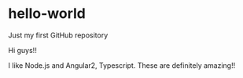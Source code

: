 # hello-world
Just my first GitHub repository



Hi guys!!

I like Node.js and Angular2, Typescript.
These are definitely amazing!!
